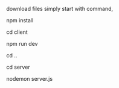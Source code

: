 download files
simply start with command,

npm install

cd client

npm run dev

cd .. 

cd server

nodemon server.js

